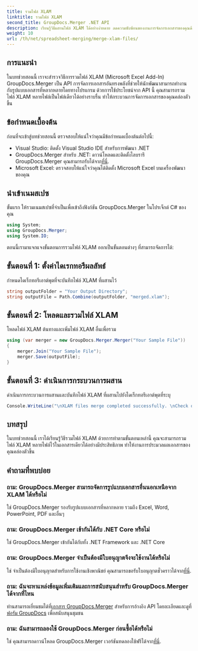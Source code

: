 ```yaml
---
title: รวมไฟล์ XLAM
linktitle: รวมไฟล์ XLAM
second_title: GroupDocs.Merger .NET API
description: เรียนรู้วิธีผสานไฟล์ XLAM ได้อย่างง่ายดาย ลดความซับซ้อนของงานการจัดการเอกสารของคุณด้วย API อันทรงพลังนี้
weight: 10
url: /th/net/spreadsheet-merging/merge-xlam-files/
---
```

## การแนะนำ

ในบทช่วยสอนนี้ เราจะสำรวจวิธีการรวมไฟล์ XLAM (Microsoft Excel Add-In) GroupDocs.Merger เป็น API การจัดการเอกสารอันทรงพลังที่ช่วยให้นักพัฒนาสามารถทำงานกับรูปแบบเอกสารที่หลากหลายโดยทางโปรแกรม ด้วยการใช้ประโยชน์จาก API นี้ คุณสามารถรวมไฟล์ XLAM หลายไฟล์เป็นไฟล์เดียวได้อย่างราบรื่น ทำให้กระบวนการจัดการเอกสารของคุณคล่องตัวขึ้น

## ข้อกำหนดเบื้องต้น

ก่อนที่จะเข้าสู่บทช่วยสอนนี้ ตรวจสอบให้แน่ใจว่าคุณมีข้อกำหนดเบื้องต้นต่อไปนี้:

- Visual Studio: ติดตั้ง Visual Studio IDE สำหรับการพัฒนา .NET
-  GroupDocs.Merger สำหรับ .NET: ดาวน์โหลดและติดตั้งไลบรารี GroupDocs.Merger คุณสามารถรับได้จาก[ที่นี่](https://releases.groupdocs.com/merger/net/).
- Microsoft Excel: ตรวจสอบให้แน่ใจว่าคุณได้ติดตั้ง Microsoft Excel บนเครื่องพัฒนาของคุณ

## นำเข้าเนมสเปซ

ขั้นแรก ให้รวมเนมสเปซที่จำเป็นเพื่อเข้าถึงฟังก์ชัน GroupDocs.Merger ในโปรเจ็กต์ C# ของคุณ

```csharp
using System; 
using GroupDocs.Merger;
using System.IO;
```

ตอนนี้เรามาแจกแจงขั้นตอนการรวมไฟล์ XLAM ออกเป็นขั้นตอนต่างๆ ที่สามารถจัดการได้:

## ขั้นตอนที่ 1: ตั้งค่าไดเรกทอรีผลลัพธ์

กำหนดไดเร็กทอรีเอาต์พุตที่จะบันทึกไฟล์ XLAM ที่ผสานไว้

```csharp
string outputFolder = "Your Output Directory";
string outputFile = Path.Combine(outputFolder, "merged.xlam");
```

## ขั้นตอนที่ 2: โหลดและรวมไฟล์ XLAM

โหลดไฟล์ XLAM ต้นทางและเพิ่มไฟล์ XLAM อื่นเพื่อรวม

```csharp
using (var merger = new GroupDocs.Merger.Merger("Your Sample File"))
{
    merger.Join("Your Sample File");
    merger.Save(outputFile);
}
```

## ขั้นตอนที่ 3: ดำเนินการกระบวนการผสาน

ดำเนินการกระบวนการผสานและบันทึกไฟล์ XLAM ที่ผสานไปยังไดเร็กทอรีเอาต์พุตที่ระบุ

```csharp
Console.WriteLine("\nXLAM files merge completed successfully. \nCheck output in {0}", outputFolder);
```

## บทสรุป

ในบทช่วยสอนนี้ เราได้เรียนรู้วิธีรวมไฟล์ XLAM ด้วยการทำตามขั้นตอนเหล่านี้ คุณจะสามารถรวมไฟล์ XLAM หลายไฟล์ไว้ในเอกสารเดียวได้อย่างมีประสิทธิภาพ ทำให้งานการประมวลผลเอกสารของคุณคล่องตัวขึ้น

## คำถามที่พบบ่อย

### ถาม: GroupDocs.Merger สามารถจัดการรูปแบบเอกสารอื่นนอกเหนือจาก XLAM ได้หรือไม่

ใช่ GroupDocs.Merger รองรับรูปแบบเอกสารที่หลากหลาย รวมถึง Excel, Word, PowerPoint, PDF และอื่นๆ

### ถาม: GroupDocs.Merger เข้ากันได้กับ .NET Core หรือไม่

ใช่ GroupDocs.Merger เข้ากันได้กับทั้ง .NET Framework และ .NET Core

### ถาม: GroupDocs.Merger จำเป็นต้องมีใบอนุญาตจึงจะใช้งานได้หรือไม่

ใช่ จำเป็นต้องมีใบอนุญาตสำหรับการใช้งานเชิงพาณิชย์ คุณสามารถขอรับใบอนุญาตชั่วคราวได้จาก[ที่นี่](https://purchase.groupdocs.com/temporary-license/).

### ถาม: ฉันจะหาแหล่งข้อมูลเพิ่มเติมและการสนับสนุนสำหรับ GroupDocs.Merger ได้จากที่ไหน

 ท่านสามารถเยี่ยมชมได้ที่[เอกสาร GroupDocs.Merger](https://tutorials.groupdocs.com/merger/net/) สำหรับการอ้างอิง API โดยละเอียดและดูที่[ฟอรัม GroupDocs](https://forum.groupdocs.com/c/merger/32) เพื่อสนับสนุนชุมชน

### ถาม: ฉันสามารถลองใช้ GroupDocs.Merger ก่อนซื้อได้หรือไม่

 ใช่ คุณสามารถดาวน์โหลด GroupDocs.Merger เวอร์ชันทดลองใช้ฟรีได้จาก[ที่นี่](https://releases.groupdocs.com/).